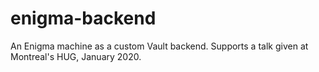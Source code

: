 # enigma-backend
An Enigma machine as a custom Vault backend. Supports a talk given at Montreal's HUG, January 2020.
